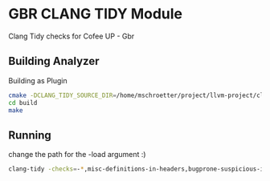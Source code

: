 # GBR CLANG TIDY Module #

Clang Tidy checks for Cofee UP - Gbr

## Building Analyzer ##

Building as Plugin

```bash
cmake -DCLANG_TIDY_SOURCE_DIR=/home/mschroetter/project/llvm-project/clang-tools-extra/clang-tidy -B build
cd build 
make
```

## Running ##

change the path for the -load argument :)

```bash
clang-tidy -checks=-*,misc-definitions-in-headers,bugprone-suspicious-include,cert-err34-c,cert-flp30-c,cert-dcl16-c,cert-con36-c,cert-dcl37-c,cert-sig30-c,modernize-netdb,modernize-signal,bugprone-netio -load /home/mschroetter/project/cofee_up-tidy-module/build/GBRTidyModule.so -header-filter=.* client.c
```

